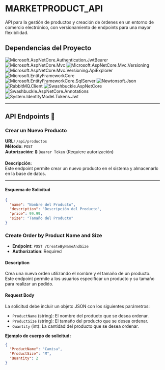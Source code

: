 # MARKETPRODUCT_API

API para la gestión de productos y creación de órdenes en un entorno de comercio electrónico, con versionamiento de endpoints para una mayor flexibilidad.

## Dependencias del Proyecto

![Microsoft.AspNetCore.Authentication.JwtBearer](https://img.shields.io/badge/Microsoft.AspNetCore.Authentication.JwtBearer-8.0.10-blue)
![Microsoft.AspNetCore.Mvc](https://img.shields.io/badge/Microsoft.AspNetCore.Mvc-2.2.0-blue)
![Microsoft.AspNetCore.Mvc.Versioning](https://img.shields.io/badge/Microsoft.AspNetCore.Mvc.Versioning-5.1.0-blue)
![Microsoft.AspNetCore.Mvc.Versioning.ApiExplorer](https://img.shields.io/badge/Microsoft.AspNetCore.Mvc.Versioning.ApiExplorer-5.1.0-blue)
![Microsoft.EntityFrameworkCore](https://img.shields.io/badge/Microsoft.EntityFrameworkCore-8.0.10-blue)
![Microsoft.EntityFrameworkCore.SqlServer](https://img.shields.io/badge/Microsoft.EntityFrameworkCore.SqlServer-8.0.10-blue)
![Newtonsoft.Json](https://img.shields.io/badge/Newtonsoft.Json-13.0.3-blue)
![RabbitMQ.Client](https://img.shields.io/badge/RabbitMQ.Client-6.8.1-blue)
![Swashbuckle.AspNetCore](https://img.shields.io/badge/Swashbuckle.AspNetCore-6.4.0-blue)
![Swashbuckle.AspNetCore.Annotations](https://img.shields.io/badge/Swashbuckle.AspNetCore.Annotations-6.9.0-blue)
![System.IdentityModel.Tokens.Jwt](https://img.shields.io/badge/System.IdentityModel.Tokens.Jwt-8.1.2-blue)

---

## API Endpoints 📌

### Crear un Nuevo Producto

**URL:** `/api/productos`  
**Método:** `POST`  
**Autorización:** 🔒 `Bearer Token` (Requiere autorización)

**Descripción:**  
Este endpoint permite crear un nuevo producto en el sistema y almacenarlo en la base de datos.

---

#### Esquema de Solicitud

```json
{
  "name": "Nombre del Producto",
  "description": "Descripción del Producto",
  "price": 99.99,
  "size": "Tamaño del Producto"
}
```

### Create Order by Product Name and Size

- **Endpoint**: `POST /CreateByNameAndSize`
- **Authorization**: Required

#### Description

Crea una nueva orden utilizando el nombre y el tamaño de un producto. Este endpoint permite a los usuarios especificar un producto y su tamaño para realizar un pedido.

#### Request Body

La solicitud debe incluir un objeto JSON con los siguientes parámetros:

- `ProductName` (string): El nombre del producto que se desea ordenar.
- `ProductSize` (string): El tamaño del producto que se desea ordenar.
- `Quantity` (int): La cantidad del producto que se desea ordenar.

**Ejemplo de cuerpo de solicitud:**

```json
{
  "ProductName": "Camisa",
  "ProductSize": "M",
  "Quantity": 2
}
```
